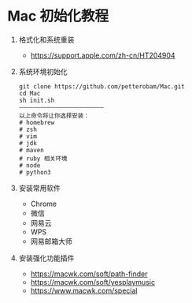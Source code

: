 # Mac 初始化教程

1. 格式化和系统重装
    - https://support.apple.com/zh-cn/HT204904

2. 系统环境初始化
    ```
    git clone https://github.com/petterobam/Mac.git
    cd Mac
    sh init.sh
    ————————————————————————
    以上命令将让你选择安装：
    # homebrew
    # zsh
    # vim
    # jdk
    # maven
    # ruby 相关环境
    # node 
    # python3
    ```
3. 安装常用软件
    - Chrome
    - 微信
    - 网易云
    - WPS
    - 网易邮箱大师
4. 安装强化功能插件
    - https://macwk.com/soft/path-finder
    - https://macwk.com/soft/yesplaymusic
    - https://www.macwk.com/special
